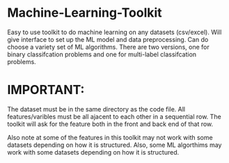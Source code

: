 # Machine-Learning-Toolkit
Easy to use toolkit to do machine learning on any datasets (csv/excel). Will give interface to set up the ML model and data preprocessing. Can do choose a variety set of ML algorithms. There are two versions, one for binary classifcation problems and one for multi-label classifcation problems.

# IMPORTANT:
The dataset must be in the same directory as the code file. All features/varibles must be all ajacent to each other in a sequential row. The toolkit will ask for the feature both in the front and back end of that row.

Also note at some of the features in this toolkit may not work with some datasets depending on how it is structured. 
Also, some ML algorthims may work with some datasets depending on how it is structured.
